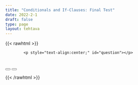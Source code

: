 ```yaml
---
title: "Conditionals and If-Clauses: Final Test"
date: 2022-2-1
draft: false
type: page
layout: tehtava
---
```



<!-- raw html -->
{{< rawhtml >}}
<link rel="stylesheet" type="text/css" href="/css/monivalinta1.css"/>
<body>
<div id="quiz">

            <p style="text-align:center;" id="question"></p>
 <br>
            <div class="buttons">
            <button id="btn0"><span id="choice0"></span></button> 
            <button id="btn1"><span id="choice1"></span></button>
</div>
</div>

</body>

<script>

function Quiz(questions) {
  this.score = 0;
  this.questions = questions;
  this.questionIndex = 0;
}

Quiz.prototype.getQuestionIndex = function() {
  return this.questions[this.questionIndex];
}

Quiz.prototype.guess = function(answer) {
  if (this.getQuestionIndex().isCorrectAnswer(answer)) {
    this.score++;
  } else {
  displayFinalMessage();}

  this.questionIndex++;
}

Quiz.prototype.isEnded = function() {
  return this.questionIndex === this.questions.length;
}

function startOver() {
  location.reload(true);
}

function Question(text, choices, answer) {
  this.text = text;
  this.choices = choices;
  this.answer = answer;
}

Question.prototype.isCorrectAnswer = function(choice) {
  return this.answer === choice;
}

function populate() {
  if (quiz.isEnded()) {
    showScores();
  } else {
    // show question
    var element = document.getElementById("question");
    element.innerHTML = quiz.getQuestionIndex().text;

    // show options
    var choices = quiz.getQuestionIndex().choices;
    for (var i = 0; i < choices.length; i++) {
      var element = document.getElementById("choice" + i);
      element.innerHTML = choices[i];
      guess("btn" + i, choices[i]);
    }

    showProgress();
  }
}

function guess(id, guess) {
  var button = document.getElementById(id);
  button.onclick = function() {
    quiz.guess(guess);
    populate();
  }
}

function showProgress() {
  var currentQuestionNumber = quiz.questionIndex + 1;
  var element = document.getElementById("progress");
  element.innerHTML = "Question " + currentQuestionNumber + " of " + quiz.questions.length;
}

function showScores() {
  var gameOverHTML = "<h1>Aivan mahtavaa!!</h1>";
  gameOverHTML += "<br>Sait kaikki " + quiz.score + " kohtaa oikein!"
  var element = document.getElementById("quiz");
  element.innerHTML = gameOverHTML;
}

function displayFinalMessage() {
  $("#buttons").empty();
  $("#quiz").empty();
  $("#quiz").append('<div id="finalMessage">Oh dear!<br><br>Nyt meni väärin niin että heilahti.<br>Mutta ei se haittaa, kokeile uudestaan!</div>');
  $("#quiz").append('<button id="resetbutton">Takaisin alkuun</button>')
  document.getElementById("resetbutton").onclick = (startOver);
 }

// kysymykset tähän
var questions = [
  new Question(
    "If you (work) harder, you (pass) the exam.",
    ["worked, passed", "work, would pass", "worked, would pass", "had worked, would have passed"],
    "had worked, would have passed"
  ),
  new Question(
    "If it (rain), we (stay) at home.",
    ["rains, will stay", "rains, would stay", "rained, would stay", "rains, stayed"],
    "rains, will stay"
  ),
  new Question(
    "If she (study) regularly, she (not fail) the test.",
    ["will study, will not fail", "studied, would not fail", "studies, will not fail", "studied, doesn't fail"],
    "studies, will not fail"
  ),
  new Question(
    "If they (arrive) early, they (get) good seats.",
    ["would arrive, would get", "had arrived, would have", "arrive, get", "would arrive, would get"],
    "had arrived, would have gotten"
  ),
  new Question(
    "If he (practice) more, he (become) a better player.",
    ["had practiced, would become", "practiced, would become", "would practice, would become", "practiced, will become"],
    "practiced, would become"
  ),
  new Question(
    "If you (not hurry), we (miss) the bus.",
    ["don't hurry, would miss", "didn't hurry, would miss", "hadn't hurried, would have missed", "hurried, would have missed"],
    "hadn't hurried, would have missed"
  )
    new Question(
    "If you (save) money, you (buy) a new car.",
    ["save, will be able to buy", "saved, would have been able to buy", "saved, will be able to buy buy", "had saved, would be able to buy"],
    "save, will be able to buy"
  ),
  new Question(
    "If it (not rain), we (go) to the park.",
    ["doesn't rain, would go", "wouldn't rain, would go", "will not rain, will go", "doesn't rain, will go"],
    "doesn't rain, will go"
  ),
  new Question(
    "If she (not eat) too much, she (not feel) sick.",
    ["hadn't eaten, would not feel", "wouldn't have eaten, would not feel", "hadn't eaten, wouldn't have felt", "didn't eat, won't feel"],
    "hadn't eaten, wouldn't have felt"
  )
];

$('.reset').click(startOver);

var quiz = new Quiz(questions);

populate();
</script>

{{< /rawhtml >}}